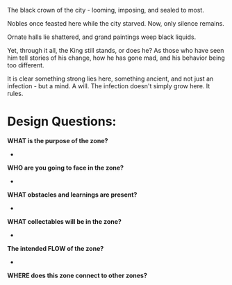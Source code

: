 
The black crown of the city - looming, imposing, and sealed to most. 

Nobles once feasted here while the city starved. Now, only silence remains.

Ornate halls lie shattered, and grand paintings weep black liquids. 

Yet, through it all, the King still stands, or does he? As those who have seen him tell stories of his change, how he has gone mad, and his behavior being too different. 

It is clear something strong lies here, something ancient, and not just an infection - but a mind. A will. The infection doesn't simply grow here. It rules.




# Design Questions:

**WHAT is the purpose of the zone?**

- 


**WHO are you going to face in the zone?**

- 


**WHAT obstacles and learnings are present?**

- 


**WHAT collectables will be in the zone?**

- 


**The intended FLOW of the zone?**

- 


**WHERE does this zone connect to other zones?**